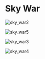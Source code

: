 # Sky War

![sky_war2](https://user-images.githubusercontent.com/58632626/152146342-ee4e5df5-b532-4b2f-a9e3-1746d0e09bfe.png)


![sky_war5](https://user-images.githubusercontent.com/58632626/152146361-0090bc09-7d4c-4ed6-b62f-80e478c30428.png)

![sky_war3](https://user-images.githubusercontent.com/58632626/152146378-3d6ceb71-8806-44a8-b786-e55f78e42b32.png)

![sky_war4](https://user-images.githubusercontent.com/58632626/152146395-c4e9fcea-596e-4881-adba-05e7a22f8213.png)
